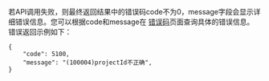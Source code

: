 若API调用失败，则最终返回结果中的错误码code不为0，message字段会显示详细错误信息。您可以根据code和message在 [错误码](https://www.qcloud.com/document/api/406/5903)页面查询具体的错误信息。
错误返回示例如下：

```
{
    "code": 5100,
    "message": "(100004)projectId不正确",
}
```
